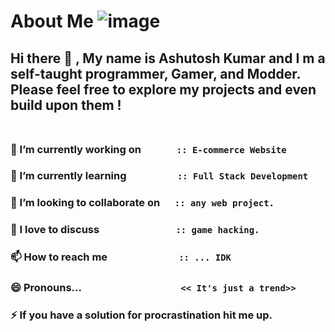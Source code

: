 # **About Me** ![image](https://github.com/Invacui/Invacui/assets/89918888/e66c51f9-4b71-4404-a50c-7bcc7046f521)

## Hi there 👋 , My name is **Ashutosh Kumar** and I m a self-taught programmer, Gamer, and Modder. Please feel free to explore my projects and even build upon them !</br>&emsp;


 ### 🔭 I’m currently working on &emsp;&emsp;&emsp; <code>:: E-commerce Website</code>
 
 ### 🌱 I’m currently learning &emsp;&emsp;&emsp;&emsp;&ensp; <code>:: Full Stack Development</code>
 
 ### 👯 I’m looking to collaborate on &ensp;&nbsp;&nbsp; <code>:: any web project.</code>
 
 ### 💬 I love to discuss &emsp;&emsp;&emsp;&emsp;&emsp;&emsp;&emsp; <code>:: game hacking.</code>
 
 ### 📫 How to reach me &ensp;&emsp;&emsp;&emsp;&emsp;&emsp;&emsp; <code>:: ... IDK</code> 
 
 ### 😄 Pronouns... &nbsp;&emsp;&emsp;&emsp;&emsp;&emsp;&emsp;&emsp;&emsp;&emsp; <code><< It's just a trend>></code>
 
 ### ⚡ If you have a solution for procrastination hit me up.
